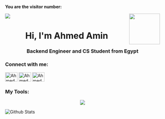 

  <br><br>
**You are the visitor number:**

<p>
  <a href="https://count.getloli.com/"><img src="https://count.getloli.com/get/@:Estoda"></a>
  <img src="https://media.giphy.com/media/M9gbBd9nbDrOTu1Mqx/giphy.gif" align="right" width="100"/>
</p>

<h1 align="center">Hi, I'm Ahmed Amin</h1>
<h3 align="center">Backend Engineer and CS Student from Egypt</h3>

<h3 align="left">Connect with me:</h3>
<p align="left">
<a href="https://x.com/AhmedAmin82253" target="_blank"><img align="center" src="https://raw.githubusercontent.com/rahuldkjain/github-profile-readme-generator/master/src/images/icons/Social/twitter.svg" alt="Ahmed Amin" height="30" width="40" /></a>
<a href="https://www.linkedin.com/in/ahmed-amin-b9393a26a/" target="_blank"><img align="center" src="https://raw.githubusercontent.com/rahuldkjain/github-profile-readme-generator/master/src/images/icons/Social/linked-in-alt.svg" alt="Ahmed Amin" height="30" width="40" /></a>
<a href="https://www.facebook.com/profile.php?id=100065012503698" target="_blank"><img align="center" src="https://raw.githubusercontent.com/rahuldkjain/github-profile-readme-generator/master/src/images/icons/Social/facebook.svg" alt="Ahmed Amin" height="30" width="40" /></a>
</p>

<h3>My Tools:</h3>
<p align="center">
  <a href="https://www.linkedin.com/in/ahmed-amin-b9393a26a/" target="_blank">
    <img src="https://skillicons.dev/icons?i=windows,ubuntu,linux,kali,powershell,bash,git,github,md,cpp,c,django,java,py,html,css,docker,postman,vim,vscode,pycharm,discord,stackoverflow,figma,gmail,mongodb,mysql,sql" />
  </a>
</p>
  
  ![Github Stats](https://github-readme-stats.vercel.app/api?username=Estoda&bg_color=1e1e1e,3d3d5c,5a2a68&title_color=fff&text_color=fff)
